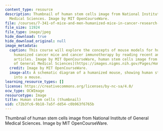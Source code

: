 ```yaml
---
content_type: resource
description: Thumbnail of human stem cells image from National Institute of General
  Medical Sciences. Image by MIT OpenCourseWare.
file: /courses/7-341-of-mice-and-men-humanized-mice-in-cancer-research-spring-2015/c72b3fc69b187a5fdd54c0b963f6765b_7-341s15-th.jpg
file_size: 11924
file_type: image/jpeg
hide_download: true
hide_download_original: null
image_metadata:
  caption: This course will explore the concepts of mouse models for human cancer,
    humanized cancer mice and cancer immunotherapy by reading recent and classic research
    articles. Image by MIT OpenCourseWare, human stem cells image from [National Institute
    of General Medical Sciences](https://images.nigms.nih.gov/Pages/Home.aspx).
  credit: Image by MIT OpenCourseWare.
  image-alt: A schematic diagram of a humanized mouse, showing human stem cells transplanted
    into a mouse.
learning_resource_types: []
license: https://creativecommons.org/licenses/by-nc-sa/4.0/
ocw_type: OCWImage
resourcetype: Image
title: Human stem cells (thumbnail)
uid: c72b3fc6-9b18-7a5f-dd54-c0b963f6765b
---
```

Thumbnail of human stem cells image from National Institute of General Medical Sciences. Image by MIT OpenCourseWare.